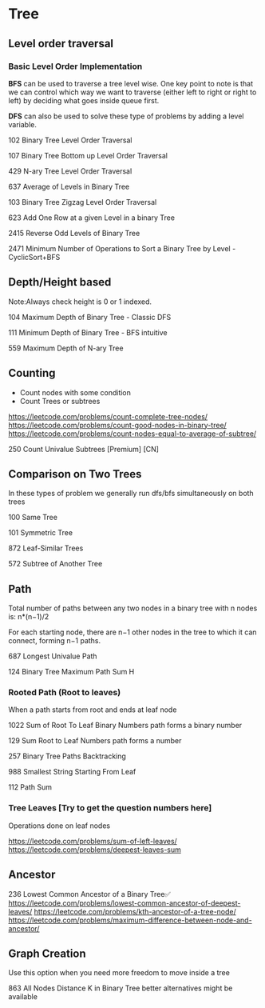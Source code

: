 # Tree

## Level order traversal

### Basic Level Order Implementation

**BFS** can be used to traverse a tree level wise. One key point to note is that we can control which way we want to traverse
(either left to right or right to left) by deciding what goes inside queue first.

**DFS** can also be used to solve these type of problems by adding a level variable.

102 Binary Tree Level Order Traversal

107 Binary Tree Bottom up Level Order Traversal

429 N-ary Tree Level Order Traversal

637 Average of Levels in Binary Tree

103 Binary Tree Zigzag Level Order Traversal

623 Add One Row at a given Level in a binary Tree

2415 Reverse Odd Levels of Binary Tree

2471 Minimum Number of Operations to Sort a Binary Tree by Level - CyclicSort+BFS

##  Depth/Height based

Note:Always check height is 0 or 1 indexed.

104 Maximum Depth of Binary Tree - Classic DFS

111 Minimum Depth of Binary Tree - BFS intuitive

559 Maximum Depth of N-ary Tree

## Counting

* Count nodes with some condition
* Count Trees or subtrees

https://leetcode.com/problems/count-complete-tree-nodes/
https://leetcode.com/problems/count-good-nodes-in-binary-tree/
https://leetcode.com/problems/count-nodes-equal-to-average-of-subtree/

250 Count Univalue Subtrees [Premium] [CN]

## Comparison on Two Trees

In these types of problem we generally run dfs/bfs simultaneously on both trees

100 Same Tree

101 Symmetric Tree

872 Leaf-Similar Trees

572 Subtree of Another Tree

## Path

Total number of paths between any two nodes in a binary tree with n nodes is:
n*(n−1)/2

For each starting node, there are n−1 other nodes in the tree to which it can connect, forming n−1 paths.

687 Longest Univalue Path

124 Binary Tree Maximum Path Sum H

### Rooted Path (Root to leaves)

When a path starts from root and ends at leaf node

1022 Sum of Root To Leaf Binary Numbers path forms a binary number

129 Sum Root to Leaf Numbers path forms a number

257 Binary Tree Paths Backtracking

988 Smallest String Starting From Leaf

112 Path Sum

### Tree Leaves [Try to get the question numbers here]

Operations done on leaf nodes

https://leetcode.com/problems/sum-of-left-leaves/
https://leetcode.com/problems/deepest-leaves-sum

## Ancestor

236 Lowest Common Ancestor of a Binary Tree✅
https://leetcode.com/problems/lowest-common-ancestor-of-deepest-leaves/
https://leetcode.com/problems/kth-ancestor-of-a-tree-node/
https://leetcode.com/problems/maximum-difference-between-node-and-ancestor/

## Graph Creation

Use this option when you need more freedom to move inside a tree

863 All Nodes Distance K in Binary Tree better alternatives might be available


